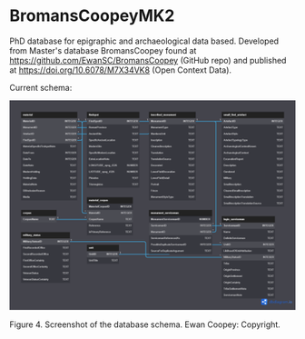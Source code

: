 # BromansCoopeyMK2
PhD database for epigraphic and archaeological data based. Developed from Master's database BromansCoopey found at https://github.com/EwanSC/BromansCoopey (GitHub repo) and published at https://doi.org/10.6078/M7X34VK8 (Open Context Data).

Current schema:

![screenshot of a database schema. there are 10 tables, some having only one row, others as many as 14. the tables are labelled material, findspot, inscribed monument, small find artefact, corpus, material corpus, monument serviceman, legio serviceman, military status and unit. blue lines link the primary and foreign keys (primary or secondary identifiers between each of the tables). each row is also classed as either text, number or integer](media/db_schema_dark.png)
<figcaption> Figure 4. Screenshot of the database schema. Ewan Coopey: Copyright.</figcaption>
